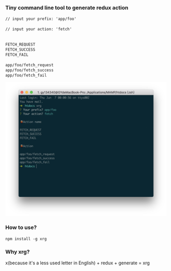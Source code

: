 ### Tiny command line tool to generate redux action 

```
// input your prefix: 'app/foo'

// input your action: 'fetch'


FETCH_REQUEST
FETCH_SUCCESS
FETCH_FAIL

app/foo/fetch_request
app/foo/fetch_success
app/foo/fetch_fail

```

![img](./public/demo_1.png?test=1)

### How to use?

`npm install -g xrg`


### Why xrg?

x(because it's a less used letter in English) + redux + generate = xrg
